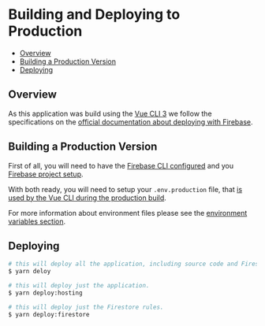 # Building and Deploying to Production

- [Overview](#overview)
- [Building a Production Version](#building-a-production-version)
- [Deploying](#deploying)

## Overview

As this application was build using the [Vue CLI 3](https://cli.vuejs.org) we follow the specifications on the [official documentation about deploying with Firebase](https://cli.vuejs.org/guide/deployment.html#firebase).

## Building a Production Version

First of all, you will need to have the [Firebase CLI configured](scripts.md#using-firebase-specific-commands) and you [Firebase project setup](firebase.md).

With both ready, you will need to setup your `.env.production` file, that [is used by the Vue CLI during the production build](https://cli.vuejs.org/guide/mode-and-env.html#modes).

For more information about environment files please see the [environment variables section](environment.md).

## Deploying

```bash
# this will deploy all the application, including source code and Firestore rules.
$ yarn deloy

# this will deploy just the application.
$ yarn deploy:hosting

# this will deploy just the Firestore rules.
$ yarn deploy:firestore
```

